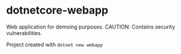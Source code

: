 # dotnetcore-webapp

Web application for demoing purposes. CAUTION: Contains security vulnerabilities.

Project created with `dotnet new webapp`              

